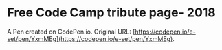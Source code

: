 # Free Code Camp tribute page- 2018

A Pen created on CodePen.io. Original URL: [https://codepen.io/e-set/pen/YxmMEg](https://codepen.io/e-set/pen/YxmMEg).



